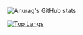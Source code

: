 ![Anurag's GitHub stats](https://github-readme-stats.vercel.app/api?username=juantorres-dev&show_icons=true&theme=gotham)

[![Top Langs](https://github-readme-stats.vercel.app/api/top-langs/?username=juantorres-dev&langs_count=8)](https://github.com/anuraghazra/github-readme-stats)
